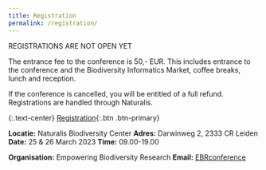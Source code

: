 ```yaml
---
title: Registration
permalink: /registration/
---
```


REGISTRATIONS ARE NOT OPEN YET

The entrance fee to the conference is 50,- EUR. This includes entrance to the conference and the Biodiversity Informatics Market, coffee breaks, lunch and reception. 

If the conference is cancelled, you will be entitled of a full refund. Registrations are handled through Naturalis. 

{:.text-center}
[Registration](https://www.ticketkantoor.nl/shop/EBRIII){:.btn .btn-primary}

**Locatie:**	Naturalis Biodiversity Center
**Adres:**	Darwinweg 2, 2333 CR Leiden
**Date:**	25 & 26 March 2023
**Time:**	09.00-19.00
 	
**Organisation:**	Empowering Biodiversity Research
**Email:** [EBRconference](mailto:ebrconference@naturalis.nl)

